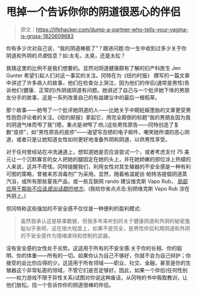 # 甩掉一个告诉你你的阴道很恶心的伴侣

> 原文：<https://lifehacker.com/dump-a-partner-who-tells-your-vagina-is-gross-1820609683>

你有多少次对自己说，“我的阴道棒极了”？跟进问题:你一生中收到过多少关于你阴道和外阴的*负面*信息？如:太毛，太臭，还是太松？

我猜这里的比例不是我们想要的。显然对阴道健康颇有了解的妇产科医生 Jen Gunter 希望引起人们对这一事实的关注。冈特在为《纽约时报》 撰写的一篇文章中讲述了许多病人的故事，他们在检查台上哭泣，因为他们的伴侣(通常是男性)告诉他们(健康、正常的)外阴或阴道有问题。她讲述了自己与一个批评她下体的男朋友分手的故事，这是一系列改善自己的有益建议中的最后一根稻草。

那个故事——她甩了一个批评她阴道的人——比她关于中期妊娠堕胎的文章更受男性抱怨评论者的关注。《纽约邮报》拿起它，用完全颠倒的标题“我的男朋友因为我的阴道气味而甩了我”(嗯，重点是*她*甩了*他*。)这些男性原告——冈特创造了复数“皮疹”，如“男性原告的皮疹”——渴望写丑陋的电子邮件，嘲笑她所谓的恶心阴道，或者只是让她知道女性如何更好地准备外阴和阴道，以供男性享受。

对于任何曾经站在冲洗通道上，想知道她是否应该尝试一个，或者考虑支付 75 美元让一个沉默寡言的女人把她的腿固定在她的头上，并在她娇嫩的部位涂上热蜡的人来说，这并不奇怪。冈特提醒我们，利用女性对其生殖器的不安全感是一种有利可图的策略，曾被来苏消毒剂广为采用。显然，随着格温妮丝·帕特洛提倡阴道蒸汽浴，或所有那些夏夜产品，或一些互联网 rando 建议维克斯 Vapo Rub， [局部应用于那些不应该*提出话题的地方*](http://www.news.com.au/lifestyle/beauty/face-body/women-are-using-vicks-vaporub-to-tingle-and-cleanse-their-vaginas/news-story/d7e175e637e6fbc02967e1098662a45a)。(我给你省点点击:别把维克斯 Vapo Rub 涂在外阴上。)

但冈特称这些强加的不安全感不仅仅是一种便利的盈利模式:

> 虽然我承认这是轶事数据，但我多年来听到的关于健康阴道和外阴的秘密羞耻似乎表明，这在很大程度上，如果不是完全，是男性伴侣利用阴道和外阴的不安全感作为情绪虐待和控制的武器。

没有安全感的女性处于劣势。这适用于所有的不安全感:关于你的长相、你的聪明、你的体重——所有的一切。如果你认为自己不够好，你就不会为自己辩护；你接受的会比你应得的少。这适用于所有领域——职业、社交、金融，甚至是你的生殖器这个非常私密的领域，不管它们是否足够好。因此，如果一个伴侣(任何性别——权力游戏不限于异性关系)试图对你说这种废话，从冈特的书中吸取教训，让他们放松。找一个告诉你你的阴道很棒的伴侣。